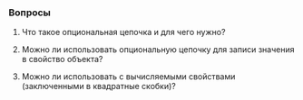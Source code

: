 ### Вопросы

1. Что такое опциональная цепочка и для чего нужно?

2. Можно ли использовать опциональную цепочку для записи значения в свойство объекта?

3. Можно ли использовать с вычисляемыми свойствами (заключенными в квадратные скобки)?
